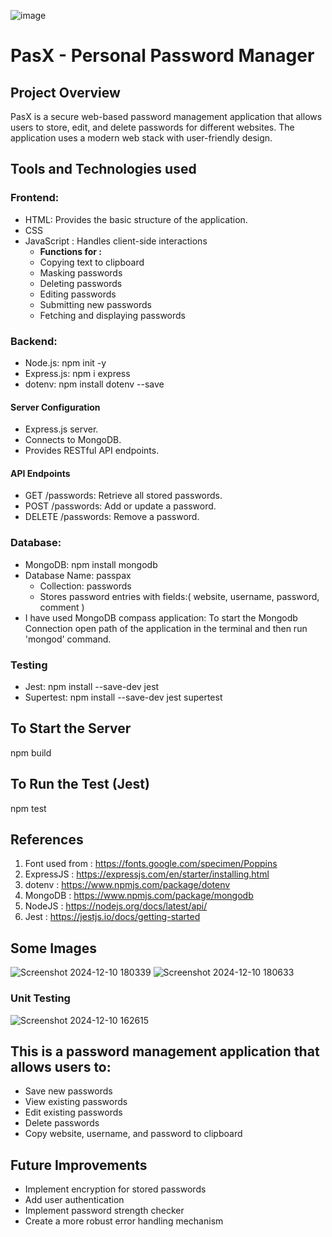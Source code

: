 ![image](https://github.com/user-attachments/assets/ffdfddb6-3ea7-4c99-85e5-3929b2ba1b17)
  
# PasX - Personal Password Manager
## Project Overview
PasX is a secure web-based password management application that allows users to store, edit, and delete passwords for different websites. The application uses a modern web stack with user-friendly design.

## Tools and Technologies used
### Frontend: 
- HTML: Provides the basic structure of the application.
- CSS
- JavaScript : Handles client-side interactions
  - **Functions for :**
   - Copying text to clipboard
   - Masking passwords
   - Deleting passwords
   - Editing passwords
   - Submitting new passwords
   - Fetching and displaying passwords
     
### Backend: 
- Node.js: npm init -y
- Express.js: npm i express
- dotenv:  npm install dotenv --save

#### Server Configuration
- Express.js server.
- Connects to MongoDB.
- Provides RESTful API endpoints.

#### API Endpoints
- GET /passwords: Retrieve all stored passwords.
- POST /passwords: Add or update a password.
- DELETE /passwords: Remove a password.
  
### Database: 
- MongoDB: npm install mongodb
- Database Name: passpax
  - Collection: passwords
  - Stores password entries with fields:( website, username, password, comment )
- I have used MongoDB compass application: To start the Mongodb Connection open path of the application in the terminal and then run 'mongod' command.

### Testing
- Jest: npm install --save-dev jest 
- Supertest: npm install --save-dev jest supertest

## To Start the Server
npm build
## To Run the Test (Jest)
npm test

## References
1. Font used from : https://fonts.google.com/specimen/Poppins
2. ExpressJS : https://expressjs.com/en/starter/installing.html
3. dotenv : https://www.npmjs.com/package/dotenv
4. MongoDB : https://www.npmjs.com/package/mongodb
5. NodeJS : https://nodejs.org/docs/latest/api/
6. Jest : https://jestjs.io/docs/getting-started

## Some Images
![Screenshot 2024-12-10 180339](https://github.com/user-attachments/assets/4ebc075a-a185-4507-88fe-b6930adf7257)
![Screenshot 2024-12-10 180633](https://github.com/user-attachments/assets/607cb4f5-ba33-4a49-ac0b-52db771e97d4)

### Unit Testing
![Screenshot 2024-12-10 162615](https://github.com/user-attachments/assets/a6025b53-6bcd-4c9f-876b-7c0f84a41723)

## This is a password management application that allows users to:
- Save new passwords
- View existing passwords
- Edit existing passwords
- Delete passwords
- Copy website, username, and password to clipboard

## Future Improvements
- Implement encryption for stored passwords
- Add user authentication
- Implement password strength checker
- Create a more robust error handling mechanism



